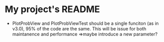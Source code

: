 # My project's README
* PlotProbView and PlotProbViewTest should be a single funciton (as in v3.0), 95% of the code are the same. This will be issue for both maintanence and performance =>maybe introduce a new parameter?
